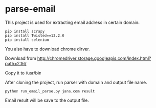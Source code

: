 # parse-email
This project is used for extracting email address in certain domain.

```
pip install scrapy
pip install Twisted==13.2.0
pip install selenium
```

You also have to download chrome dirver.

Download from http://chromedriver.storage.googleapis.com/index.html?path=2.16/

Copy it to /usr/bin

After cloning the project, run parser with domain and output file name.
```
python run_email_parse.py jana.com result
```

Email result will be save to the output file.
